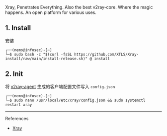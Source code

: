 Xray, Penetrates Everything. Also the best v2ray-core. Where the magic happens. An open platform for various uses.

## 1. Install

安装

```
┌──(nemo@infosec)-[~]
└─$ sudo bash -c "$(curl -fsSL https://github.com/XTLS/Xray-install/raw/main/install-release.sh)" @ install
```

## 2. Init

将 [v2ray-agent](https://github.com/mack-a/v2ray-agent) 生成的客户端配置文件写入 `config.json` 

```
┌──(nemo@infosec)-[~]
└─$ sudo nano /usr/local/etc/xray/config.json && sudo systemctl restart xray
```

---

References

- [Xray](https://xtls.github.io/)

